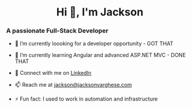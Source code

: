 <h1 align="center">Hi 👋, I'm Jackson</h1>

<h3>A passionate Full-Stack Developer</h3>

- 🔭 I’m currently loooking for a developer opportunity - GOT THAT

- 🌱 I’m currently learning Angular and advanced ASP.NET MVC - DONE THAT

- 💬 Connect with me on <a href="https://www.linkedin.com/in/jacksonvarghesedev/" rel="nofollow">LinkedIn</a></p>

- 📫 Reach me at <a href="mailto:jackson@jacksonvarghese.com">jackson@jacksonvarghese.com</a>

- ⚡ Fun fact: I used to work in automation and infrastructure
